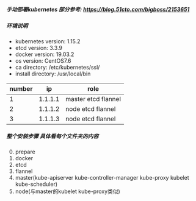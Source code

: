 ##### 手动部署kubernetes 部分参考: https://blog.51cto.com/bigboss/2153651

##### 环境说明

* kubernetes version: 1.15.2
* etcd version: 3.3.9
* docker version: 19.03.2
* os version: CentOS7.6
* ca directory: /etc/kubernetes/ssl/
* install directory: /usr/local/bin

|number|ip|role|
|---|---|---|
|1|1.1.1.1|master etcd flannel|
|2|1.1.1.2|node etcd flannel|
|3|1.1.1.3|node etcd flannel|


##### 整个安装步骤 具体看每个文件夹的内容

0. prepare
1. docker
2. etcd
3. flannel
4. master(kube-apiserver kube-controller-manager kube-proxy kubelet kube-scheduler)
5. node(与master的kubelet kube-proxy类似)
